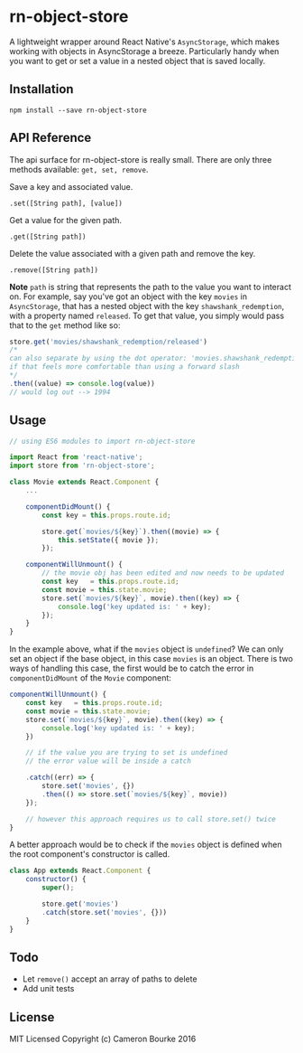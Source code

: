 rn-object-store
=========================

A lightweight wrapper around React Native's `AsyncStorage`, which makes working with objects in AsyncStorage a breeze. Particularly handy when you want to get or set a value in a nested object that is saved locally.

## Installation

```
npm install --save rn-object-store
```

## API Reference

The api surface for rn-object-store is really small. There are only three methods available: `get, set, remove`.

Save a key and associated value.

`.set([String path], [value])`

Get a value for the given path.

`.get([String path])`

Delete the value associated with a given path and remove the key.

`.remove([String path])`

**Note** `path` is string that represents the path to the value you want to interact on. For example, say you've got an object with the key `movies` in `AsyncStorage`, that has a nested object with the key `shawshank_redemption`, with a property named `released`. To get that value, you simply would pass that to the `get` method like so:

```js
store.get('movies/shawshank_redemption/released')
/*
can also separate by using the dot operator: 'movies.shawshank_redemption.released'
if that feels more comfortable than using a forward slash
*/
.then((value) => console.log(value))
// would log out --> 1994
```

## Usage
```js
// using ES6 modules to import rn-object-store

import React from 'react-native';
import store from 'rn-object-store';

class Movie extends React.Component {
	...

	componentDidMount() {
		const key = this.props.route.id;

		store.get(`movies/${key}`).then((movie) => {
			this.setState({ movie });
		});

	componentWillUnmount() {
		// the movie obj has been edited and now needs to be updated
		const key   = this.props.route.id;
		const movie = this.state.movie;
		store.set(`movies/${key}`, movie).then((key) => {
			console.log('key updated is: ' + key);
		});
	}
}
```

In the example above, what if the `movies` object is `undefined`? We can only set an object if the base object, in this case `movies` is an object. There is two ways of handling this case, the first would be to catch the error in `componentDidMount` of the `Movie` component:

```js
componentWillUnmount() {
	const key   = this.props.route.id;
	const movie = this.state.movie;
	store.set(`movies/${key}`, movie).then((key) => {
		console.log('key updated is: ' + key);
	})

	// if the value you are trying to set is undefined
	// the error value will be inside a catch

	.catch((err) => {
		store.set('movies', {})
		.then(() => store.set(`movies/${key}`, movie))
	});

	// however this approach requires us to call store.set() twice
}
```

A better approach would be to check if the `movies` object is defined when the root component's constructor is called.

```js
class App extends React.Component {
	constructor() {
		super();

		store.get('movies')
		.catch(store.set('movies', {}))
	}
}
```

## Todo

- Let `remove()` accept an array of paths to delete
- Add unit tests

## License

MIT Licensed Copyright (c) Cameron Bourke 2016
